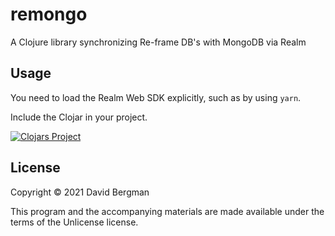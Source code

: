 # remongo

A Clojure library synchronizing Re-frame DB's with MongoDB via Realm

## Usage

You need to load the Realm Web SDK explicitly, such
as by using `yarn`.

Include the Clojar in your project.

[![Clojars Project](https://img.shields.io/clojars/v/org.clojars.davber/remongo.svg)](https://clojars.org/org.clojars.davber/remongo)

## License

Copyright © 2021 David Bergman

This program and the accompanying materials are made available under the
terms of the Unlicense license.
